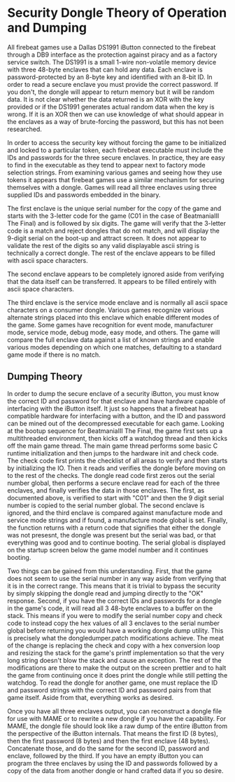 # Security Dongle Theory of Operation and Dumping

All firebeat games use a Dallas DS1991 iButton connected to the firebeat through
a DB9 interface as the protection against piracy and as a factory service switch.
The DS1991 is a small 1-wire non-volatile memory device with three 48-byte
enclaves that can hold any data. Each enclave is password-protected by an 8-byte
key and identified with an 8-bit ID. In order to read a secure enclave you must
provide the correct password. If you don't, the dongle will appear to return
memory but it will be random data. It is not clear whether the data returned is
an XOR with the key provided or if the DS1991 generates actual random data when
the key is wrong. If it is an XOR then we can use knowledge of what should appear
in the enclaves as a way of brute-forcing the password, but this has not been
researched.

In order to access the security key without forcing the game to be initialized
and locked to a particular token, each firebeat executable must include the IDs
and passwords for the three secure enclaves. In practice, they are easy to find
in the executable as they tend to appear next to factory mode selection strings.
From examining various games and seeing how they use tokens it appears that
firebeat games use a similar mechanism for securing themselves with a dongle.
Games will read all three enclaves using three supplied IDs and passwords
embedded in the binary.

The first enclave is the unique serial number for the copy of the game and
starts with the 3-letter code for the game (C01 in the case of BeatmaniaIII The
Final) and is followed by six digits. The game will verify that the 3-letter
code is a match and reject dongles that do not match, and will display the
9-digit serial on the boot-up and attract screen. It does not appear to
validate the rest of the digits so any valid displayable ascii string is
technically a correct dongle. The rest of the enclave appears to be filled
with ascii space characters.

The second enclave appears to be completely ignored aside from verifying that
the data itself can be transferred. It appears to be filled entirely with
ascii space characters.

The third enclave is the service mode enclave and is normally all ascii
space characters on a consumer dongle. Various games recognize various
alternate strings placed into this enclave which enable different modes
of the game. Some games have recognition for event mode, manufacturer mode,
service mode, debug mode, easy mode, and others. The game will compare the
full enclave data against a list of known strings and enable various modes
depending on which one matches, defaulting to a standard game mode if there
is no match.

## Dumping Theory

In order to dump the secure enclave of a security iButton, you must know the
correct ID and password for that enclave and have hardware capable of interfacing
with the iButton itself. It just so happens that a firebeat has compatible
hardware for interfacing with a button, and the ID and password can be mined out
of the decompressed executable for each game. Looking at the bootup sequence
for BeatmaniaIII The Final, the game first sets up a multithreaded environment,
then kicks off a watchdog thread and then kicks off the main game thread. The
main game thread performs some basic C runtime initialization and then jumps
to the hardware init and check code. The check code first prints the checklist
of all areas to verify and then starts by initializing the IO. Then it reads
and verifies the dongle before moving on to the rest of the checks. The dongle
read code first zeros out the serial number global, then performs a secure
enclave read for each of the three enclaves, and finally verifies the data in
those enclaves. The first, as documented above, is verified to start with "C01"
and then the 9 digit serial number is copied to the serial number global. The
second enclave is ignored, and the third enclave is compared against manufacture
mode and service mode strings and if found, a manufacture mode global is set.
Finally, the function returns with a return code that signifies that either the
dongle was not presesnt, the dongle was present but the serial was bad, or that
everything was good and to continue booting. The serial global is displayed
on the startup screen below the game model number and it continues booting.

Two things can be gained from this understanding. First, that the game does
not seem to use the serial number in any way aside from verifying that it is
in the correct range. This means that it is trivial to bypass the security by
simply skipping the dongle read and jumping directly to the "OK" response.
Second, if you have the correct IDs and passwords for a dongle in the game's
code, it will read all 3 48-byte enclaves to a buffer on the stack. This means
if you were to modify the serial number copy and check code to instead copy
the hex values of all 3 enclaves to the serial number global before returning
you would have a working dongle dump utility. This is precisely what the
dongledumper.patch modifications achieve. The meat of the change is replacing
the check and copy with a hex conversion loop and resizing the stack for the
game's printf implementation so that the very long string doesn't blow the stack
and cause an exception. The rest of the modifications are there to make the
output on the screen prettier and to halt the game from continuing once it
does print the dongle while still petting the watchdog. To read the dongle for
another game, one must replace the ID and password strings with the correct ID
and password pairs from that game itself. Aside from that, everything works as
desired.

Once you have all three enclaves output, you can reconstruct a dongle file for
use with MAME or to rewrite a new dongle if you have the capability. For MAME,
the dongle file should look like a raw dump of the entire iButton from the
perspective of the iButton internals. That means the first ID (8 bytes), then
the first password (8 bytes) and then the first enclave (48 bytes). Concatenate
those, and do the same for the second ID, password and enclave, followed by the
third. If you have an empty iButton you can program the three enclaves by using
the ID and passwords followed by a copy of the data from another dongle or hand
crafted data if you so desire.
